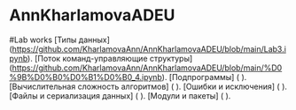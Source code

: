 # AnnKharlamovaADEU

#Lab works
[Типы данных] (https://github.com/KharlamovaAnn/AnnKharlamovaADEU/blob/main/Lab3.ipynb).
[Поток команд-управляющие структуры] (https://github.com/KharlamovaAnn/AnnKharlamovaADEU/blob/main/%D0%9B%D0%B0%D0%B1%D0%B0_4.ipynb).
[Подпрограммы] ( ).
[Вычислительная сложность алгоритмов] ( ).
[Ошибки и исключения] ( ).
[Файлы и сериализация данных] ( ).
[Модули и пакеты] ( ).
























